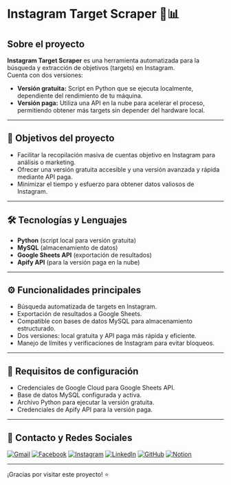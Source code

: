 # Instagram Target Scraper 🚀📊

## Sobre el proyecto  
**Instagram Target Scraper** es una herramienta automatizada para la búsqueda y extracción de objetivos (targets) en Instagram.  
Cuenta con dos versiones:  
- **Versión gratuita:** Script en Python que se ejecuta localmente, dependiente del rendimiento de tu máquina.  
- **Versión paga:** Utiliza una API en la nube para acelerar el proceso, permitiendo obtener más targets sin depender del hardware local.

---

## 🎯 Objetivos del proyecto  
- Facilitar la recopilación masiva de cuentas objetivo en Instagram para análisis o marketing.  
- Ofrecer una versión gratuita accesible y una versión avanzada y rápida mediante API paga.  
- Minimizar el tiempo y esfuerzo para obtener datos valiosos de Instagram.

---

## 🛠️ Tecnologías y Lenguajes  
- **Python** (script local para versión gratuita)  
- **MySQL** (almacenamiento de datos)  
- **Google Sheets API** (exportación de resultados)  
- **Apify API** (para la versión paga en la nube)

---

## ⚙️ Funcionalidades principales  
- Búsqueda automatizada de targets en Instagram.  
- Exportación de resultados a Google Sheets.  
- Compatible con bases de datos MySQL para almacenamiento estructurado.  
- Dos versiones: local gratuita y API paga más rápida y eficiente.  
- Manejo de límites y verificaciones de Instagram para evitar bloqueos.

---

## 🔧 Requisitos de configuración  
- Credenciales de Google Cloud para Google Sheets API.  
- Base de datos MySQL configurada y activa.  
- Archivo Python para ejecutar la versión gratuita.  
- Credenciales de Apify API para la versión paga.

---

## 📱 Contacto y Redes Sociales  

[![Gmail](https://img.shields.io/badge/Gmail-D14836?style=for-the-badge&logo=gmail&logoColor=white)](mailto:tu.email@example.com)  [![Facebook](https://img.shields.io/badge/Facebook-1877F2?style=for-the-badge&logo=facebook&logoColor=white)](https://facebook.com/tu_usuario)  [![Instagram](https://img.shields.io/badge/Instagram-E4405F?style=for-the-badge&logo=instagram&logoColor=white)](https://instagram.com/tu_usuario)  [![LinkedIn](https://img.shields.io/badge/LinkedIn-0077B5?style=for-the-badge&logo=linkedin&logoColor=white)](https://linkedin.com/in/tu_usuario)  [![GitHub](https://img.shields.io/badge/GitHub-181717?style=for-the-badge&logo=github&logoColor=white)](https://github.com/tu_usuario)  [![Notion](https://img.shields.io/badge/Notion-000000?style=for-the-badge&logo=notion&logoColor=white)](https://notion.so/tu_usuario)


---

¡Gracias por visitar este proyecto! ⭐  
